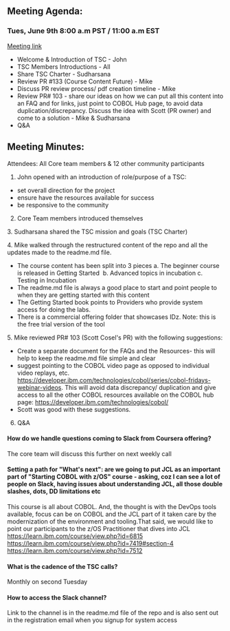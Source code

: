 ## Meeting Agenda:
### Tues, June 9th 8:00 a.m PST / 11:00 a.m EST 
[Meeting link](https://ibm.webex.com/meet/sudharsana.srinivasan)


- Welcome & Introduction of TSC - John 
- TSC Members Introductions - All
- Share TSC Charter - Sudharsana
- Review PR #133 (Course Content Future) - Mike 
- Discuss PR review process/ pdf creation timeline - Mike 
- Review PR# 103 - share our ideas on how we can put all this content into an FAQ and for links, just point to COBOL Hub page, to avoid data duplication/discrepancy. Discuss the idea with Scott (PR owner) and come to a solution - Mike & Sudharsana
- Q&A


## Meeting Minutes:
Attendees: All Core team members & 12 other community participants

1. John opened with an introduction of role/purpose of a TSC:
* set overall direction for the project
* ensure have the resources available for success
* be responsive to the community

2. Core Team members introduced themselves

3. Sudharsana shared the TSC mission and goals (TSC Charter)

4. Mike walked through the restructured content of the repo and all the updates made to the readme.md file.
* The course content has been split into 3 pieces
a. The beginner course is released in Getting Started 
b. Advanced topics in incubation
c. Testing in Incubation
* The readme.md file is always a good place to start and point people to when they are getting started with this content
* The Getting Started book points to Providers who provide system access for doing the labs.
* There is a commercial offering folder that showcases IDz. Note: this is the free trial version of the tool


5. Mike reviewed PR# 103 (Scott Cosel's PR) with the following suggestions:
* Create a separate document for the FAQs and the Resources- this will help to keep the readme.md file simple and clear
* suggest pointing to the COBOL video page as opposed to individual video replays, etc. 
https://developer.ibm.com/technologies/cobol/series/cobol-fridays-webinar-videos. This will avoid data discrepancy/ duplication and give access to all the other COBOL resources available on the COBOL hub page: https://developer.ibm.com/technologies/cobol/
* Scott was good with these suggestions.


6. Q&A
#### How do we handle questions coming to Slack from Coursera offering?
The core team will discuss this further on next weekly call

#### Setting a path for "What's next": are we going to put JCL as an important part of "Starting COBOL with z/OS" course - asking, coz I can see a lot of people on Slack, having issues about understanding JCL, all those double slashes, dots, DD limitations etc
This course is all about COBOL. And, the thought is with the DevOps tools available, focus can be on COBOL and the JCL part of it taken care by the modernization of the environment and tooling.That said, we would like to point our participants to the z/OS Practitioner that dives into JCL
https://learn.ibm.com/course/view.php?id=6815
https://learn.ibm.com/course/view.php?id=7419#section-4
https://learn.ibm.com/course/view.php?id=7512

#### What is the cadence of the TSC calls?
Monthly on second Tuesday

#### How to access the Slack channel?
Link to the channel is in the readme.md file of the repo and is also sent out in the registration email when you signup for system access
